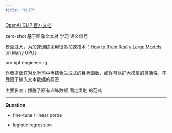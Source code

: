 ```yaml
---
title: "CLIP"
---
```

[OpenAI CLIP 官方文档](https://openai.com/blog/clip/)



zero-shot 基于图像文本对 学习 语义信号

模型过大，为加速训练采用很多加速技术：[How to Train Really Large Models on Many GPUs](https://lilianweng.github.io/posts/2021-09-25-train-large/)



prompt engineering



作者提出在对比学习中再结合生成式的目标函数，或许可以扩大模型的灵活性，不受限于输入文本数据的标签



主要影响：摆脱了原有训练数据 固定类别 的范式

---



**Question**

- fine-tune / linear porbe

- logistic regression
